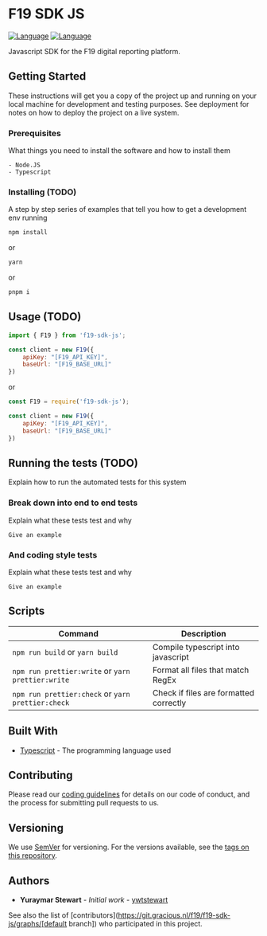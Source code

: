 # F19 SDK JS
[![Language](https://img.shields.io/badge/language-javascript-yellow.svg)](https://git.gracious.nl/f19/f19-sdk-js) [![Language](https://img.shields.io/badge/language-typescript-blue.svg)](https://git.gracious.nl/f19/f19-sdk-js)

Javascript SDK for the F19 digital reporting platform. 

## Getting Started

These instructions will get you a copy of the project up and running on your local machine for development and testing purposes. See deployment for notes on how to deploy the project on a live system.

### Prerequisites

What things you need to install the software and how to install them

```text
- Node.JS
- Typescript
```

### Installing (TODO)

A step by step series of examples that tell you how to get a development env running

```bash
npm install 
```

or

```bash
yarn
```

or

```bash
pnpm i
```

## Usage (TODO)

```javascript
import { F19 } from 'f19-sdk-js';

const client = new F19({
    apiKey: "[F19_API_KEY]",
    baseUrl: "[F19_BASE_URL]"
})
```
or

```javascript
const F19 = require('f19-sdk-js');

const client = new F19({
    apiKey: "[F19_API_KEY]",
    baseUrl: "[F19_BASE_URL]"
})
```

## Running the tests (TODO)

Explain how to run the automated tests for this system

### Break down into end to end tests

Explain what these tests test and why 

```text
Give an example
```

### And coding style tests

Explain what these tests test and why

```text
Give an example
```

## Scripts

| Command                                           | Description                            |
|---------------------------------------------------|----------------------------------------|
| `npm run build` or `yarn build`                   | Compile typescript into javascript     |
| `npm run prettier:write` or `yarn prettier:write` | Format all files that match RegEx      |
| `npm run prettier:check` or `yarn prettier:check` | Check if files are formatted correctly |


## Built With

* [Typescript](https://www.typescriptlang.org/docs/) - The programming language used

## Contributing

Please read our [coding guidelines](https://graciousstudios.atlassian.net/wiki/spaces/GS/pages/374734849/Development) for details on our code of conduct, and the process for submitting pull requests to us.

## Versioning

We use [SemVer](http://semver.org/) for versioning. For the versions available, see the [tags on this repository](https://git.gracious.nl/[group]/[repository]/tags).

## Authors

* **Yuraymar Stewart** - *Initial work* - [ywtstewart](https://github.com/ywtstewart)

See also the list of [contributors](<https://git.gracious.nl/f19/f19-sdk-js/graphs/[default> branch]) who participated in this project.

